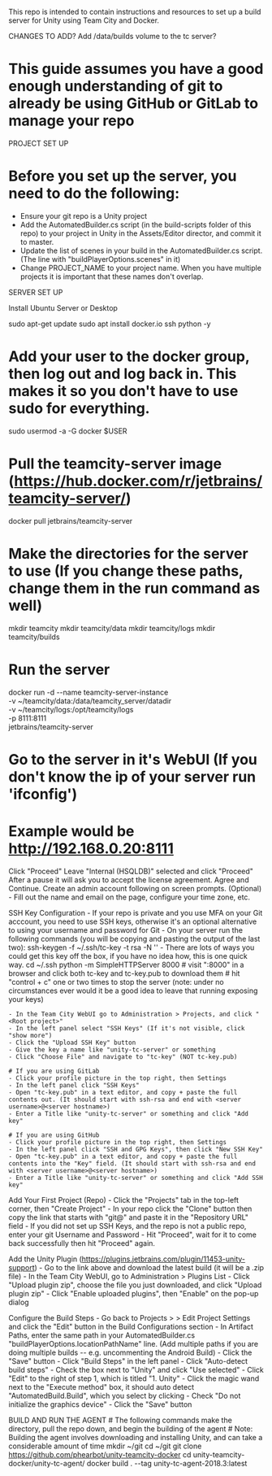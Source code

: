 This repo is intended to contain instructions and resources to set up a build server for Unity using Team City and Docker.


CHANGES TO ADD? 
Add /data/builds volume to the tc server?



# This guide assumes you have a good enough understanding of git to already be using GitHub or GitLab to manage your repo

PROJECT SET UP
# Before you set up the server, you need to do the following:
- Ensure your git repo is a Unity project
- Add the AutomatedBuilder.cs script (in the build-scripts folder of this repo) to your project in Unity in the Assets/Editor director, and commit it to master.
- Update the list of scenes in your build in the AutomatedBuilder.cs script. (The line with "buildPlayerOptions.scenes" in it)
- Change PROJECT_NAME to your project name. When you have multiple projects it is important that these names don't overlap.  



SERVER SET UP

Install Ubuntu Server or Desktop

sudo apt-get update
sudo apt install docker.io ssh python -y

# Add your user to the docker group, then log out and log back in. This makes it so you don't have to use sudo for everything.
sudo usermod -a -G docker $USER


# Pull the teamcity-server image (https://hub.docker.com/r/jetbrains/teamcity-server/)
docker pull jetbrains/teamcity-server

# Make the directories for the server to use (If you change these paths, change them in the run command as well)
mkdir teamcity
mkdir teamcity/data
mkdir teamcity/logs
mkdir teamcity/builds

# Run the server
docker run -d --name teamcity-server-instance  \
    -v ~/teamcity/data:/data/teamcity_server/datadir \
    -v ~/teamcity/logs:/opt/teamcity/logs  \
    -p 8111:8111 \
    jetbrains/teamcity-server


# Go to the server in it's WebUI (If you don't know the ip of your server run 'ifconfig')
# Example would be http://192.168.0.20:8111

Click "Proceed"
Leave "Internal (HSQLDB)" selected and click "Proceed"
After a pause it will ask you to accept the license agreement. Agree and Continue.
Create an admin account following on screen prompts.
	(Optional) - Fill out the name and email on the page, configure your time zone, etc.


SSH Key Configuration 
	- If your repo is private and you use MFA on your Git acccount, you need to use SSH keys, otherwise it's an optional alternative to using your username and password for Git
	- On your server run the following commands (you will be copying and pasting the output of the last two):
		ssh-keygen -f ~/.ssh/tc-key -t rsa -N ''
	- There are lots of ways you could get this key off the box, if you have no idea how, this is one quick way.
		cd ~/.ssh
		python -m SimpleHTTPServer 8000
		# visit "<server ip>:8000" in a browser and click both tc-key and tc-key.pub to download them
		# hit "control + c" one or two times to stop the server (note: under no circumstances ever would it be a good idea to leave that running exposing your keys)

	- In the Team City WebUI go to Administration > Projects, and click "<Root project>" 
	- In the left panel select "SSH Keys" (If it's not visible, click "show more")
	- Click the "Upload SSH Key" button
	- Give the key a name like "unity-tc-server" or something
	- Click "Choose File" and navigate to "tc-key" (NOT tc-key.pub)

	# If you are using GitLab
	- Click your profile picture in the top right, then Settings
	- In the left panel click "SSH Keys"
	- Open "tc-key.pub" in a text editor, and copy + paste the full contents out. (It should start with ssh-rsa and end with <server username>@<server hostname>)
	- Enter a Title like "unity-tc-server" or something and click "Add key"

	# If you are using GitHub
	- Click your profile picture in the top right, then Settings
	- In the left panel click "SSH and GPG Keys", then click "New SSH Key"
	- Open "tc-key.pub" in a text editor, and copy + paste the full contents into the "Key" field. (It should start with ssh-rsa and end with <server username>@<server hostname>)
	- Enter a Title like "unity-tc-server" or something and click "Add SSH key"

Add Your First Project (Repo)
	- Click the "Projects" tab in the top-left corner, then "Create Project"
	- In your repo click the "Clone" button then copy the link that starts with "git@" and paste it in the "Repository URL" field
	- If you did not set up SSH Keys, and the repo is not a public repo, enter your git Username and Password
	- Hit "Proceed", wait for it to come back successfully then hit "Proceed" again.

Add the Unity Plugin (https://plugins.jetbrains.com/plugin/11453-unity-support)
	- Go to the link above and download the latest build (it will be a .zip file)
	- In the Team City WebUI, go to Administration > Plugins List
	- Click "Upload plugin zip", choose the file you just downloaded, and click "Upload plugin zip"
	- Click "Enable uploaded plugins", then "Enable" on the pop-up dialog

Configure the Build Steps
	- Go back to Projects > <Your Project Name> > Edit Project Settings and click the "Edit" button in the Build Configurations section
	- In Artifact Paths, enter the same path in your AutomatedBuilder.cs "buildPlayerOptions.locationPathName" line. (Add multiple paths if you are doing multiple builds -- e.g. uncommenting the Android Build)
	- Click the "Save" button
	- Click "Build Steps" in the left panel
	- Click "Auto-detect build steps"
	- Check the box next to "Unity" and click "Use selected"
	- Click "Edit" to the right of step 1, which is titled "1. Unity"
	- Click the magic wand next to the "Execute method" box, it should auto detect "AutomatedBuild.Build", which you select by clicking 
	- Check "Do not initialize the graphics device"
	- Click the "Save" button

BUILD AND RUN THE AGENT
	# The following commands make the directory, pull the repo down, and begin the building of the agent
	# Note: Building the agent involves downloading and installing Unity, and can take a considerable amount of time
	mkdir ~/git
	cd ~/git
	git clone https://github.com/phearbot/unity-teamcity-docker
	cd unity-teamcity-docker/unity-tc-agent/
	docker build . --tag unity-tc-agent-2018.3:latest
